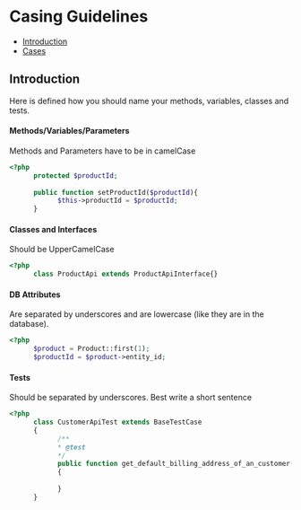 # Casing Guidelines

- [Introduction](#introduction)
- [Cases](#cases)

<a name="introduction"></a>
## Introduction

Here is defined how you should name your methods, variables, classes and tests.

#### Methods/Variables/Parameters
Methods and Parameters have to be in camelCase

```php
<?php 
      protected $productId;
      
      public function setProductId($productId){
            $this->productId = $productId;
      }
```

#### Classes and Interfaces 
Should be UpperCamelCase

```php
<?php 
      class ProductApi extends ProductApiInterface{}
```

#### DB Attributes
Are separated by underscores and are lowercase (like they are in the database).
```php
<?php 
      $product = Product::first(1);
      $productId = $product->entity_id;
```

#### Tests 
Should be separated by underscores. Best write a short sentence 

```php
<?php 
      class CustomerApiTest extends BaseTestCase
      {
            /**
            * @test
            */
            public function get_default_billing_address_of_an_customer()
            {
                  
            }
      }
```


